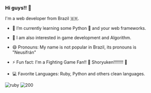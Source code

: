 ### Hi guys!! 👋

I'm a web developer from Brazil 🇧🇷.


- 🌱 I’m currently learning some Python 🐍 and your web frameworks.

- 📖 I am also interested in game development and Algorithm.

- 😄 Pronouns: My name is not popular in Brazil, its pronouns is "Neusifrán"

- ⚡ Fun fact: I'm a Fighting Game Fan!! 👊 Shoryuken!!!!!!!! 👊 

- 💻 Favorite Languages: Ruby, Python and others clean languages.

![ruby](https://github.com/user-attachments/assets/206cac5f-2729-4f6f-b9da-34fa63227834)
![200](https://github.com/user-attachments/assets/d2369980-ef6c-475d-b573-dccb9d017fb1)
